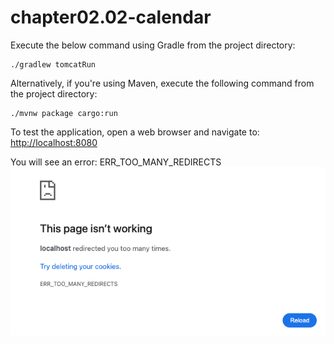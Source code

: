 # chapter02.02-calendar #

Execute the below command using Gradle from the project directory:

```shell
./gradlew tomcatRun
```

Alternatively, if you're using Maven, execute the following command from the project directory:

```shell
./mvnw package cargo:run
```

To test the application, open a web browser and navigate to:
[http://localhost:8080](http://localhost:8080)

You will see an error: ERR_TOO_MANY_REDIRECTS
![chapter02.02.png](docs/chapter02.02.png)
